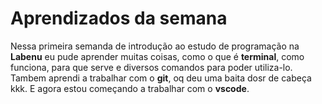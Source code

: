 # Aprendizados da semana
Nessa primeira semanda de introdução ao estudo de programação na **Labenu** eu pude aprender muitas coisas, como o que é **terminal**, como funciona, para que serve e diversos comandos para poder utiliza-lo. Tambem aprendi a trabalhar com o **git**, oq deu uma baita dosr de cabeça kkk. E agora estou começando a trabalhar com o **vscode**.